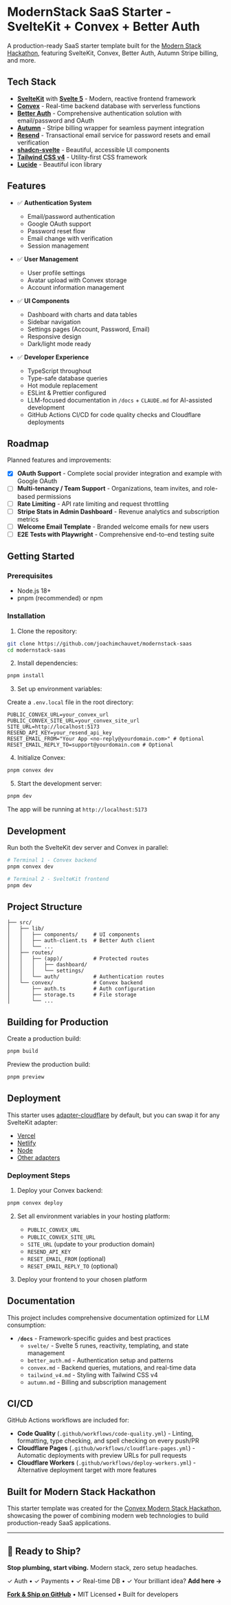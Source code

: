 # ModernStack SaaS Starter - SvelteKit + Convex + Better Auth

A production-ready SaaS starter template built for the [Modern Stack Hackathon](https://www.convex.dev/hackathons/modernstack), featuring SvelteKit, Convex, Better Auth, Autumn Stripe billing, and more.

## Tech Stack

- **[SvelteKit](https://kit.svelte.dev/)** with **[Svelte 5](https://svelte.dev/)** - Modern, reactive frontend framework
- **[Convex](https://convex.dev/)** - Real-time backend database with serverless functions
- **[Better Auth](https://www.better-auth.com/)** - Comprehensive authentication solution with email/password and OAuth
- **[Autumn](https://useautumn.com/)** - Stripe billing wrapper for seamless payment integration
- **[Resend](https://resend.com/)** - Transactional email service for password resets and email verification
- **[shadcn-svelte](https://www.shadcn-svelte.com/)** - Beautiful, accessible UI components
- **[Tailwind CSS v4](https://tailwindcss.com/)** - Utility-first CSS framework
- **[Lucide](https://lucide.dev/)** - Beautiful icon library

## Features

- ✅ **Authentication System**
  - Email/password authentication
  - Google OAuth support
  - Password reset flow
  - Email change with verification
  - Session management

- ✅ **User Management**
  - User profile settings
  - Avatar upload with Convex storage
  - Account information management

- ✅ **UI Components**
  - Dashboard with charts and data tables
  - Sidebar navigation
  - Settings pages (Account, Password, Email)
  - Responsive design
  - Dark/light mode ready

- ✅ **Developer Experience**
  - TypeScript throughout
  - Type-safe database queries
  - Hot module replacement
  - ESLint & Prettier configured
  - LLM-focused documentation in `/docs` + `CLAUDE.md` for AI-assisted development
  - GitHub Actions CI/CD for code quality checks and Cloudflare deployments

## Roadmap

Planned features and improvements:

- [x] **OAuth Support** - Complete social provider integration and example with Google OAuth
- [ ] **Multi-tenancy / Team Support** - Organizations, team invites, and role-based permissions
- [ ] **Rate Limiting** - API rate limiting and request throttling
- [ ] **Stripe Stats in Admin Dashboard** - Revenue analytics and subscription metrics
- [ ] **Welcome Email Template** - Branded welcome emails for new users
- [ ] **E2E Tests with Playwright** - Comprehensive end-to-end testing suite

## Getting Started

### Prerequisites

- Node.js 18+
- pnpm (recommended) or npm

### Installation

1. Clone the repository:

```sh
git clone https://github.com/joachimchauvet/modernstack-saas
cd modernstack-saas
```

2. Install dependencies:

```sh
pnpm install
```

3. Set up environment variables:

Create a `.env.local` file in the root directory:

```env
PUBLIC_CONVEX_URL=your_convex_url
PUBLIC_CONVEX_SITE_URL=your_convex_site_url
SITE_URL=http://localhost:5173
RESEND_API_KEY=your_resend_api_key
RESET_EMAIL_FROM="Your App <no-reply@yourdomain.com>" # Optional
RESET_EMAIL_REPLY_TO=support@yourdomain.com # Optional
```

4. Initialize Convex:

```sh
pnpm convex dev
```

5. Start the development server:

```sh
pnpm dev
```

The app will be running at `http://localhost:5173`

## Development

Run both the SvelteKit dev server and Convex in parallel:

```sh
# Terminal 1 - Convex backend
pnpm convex dev

# Terminal 2 - SvelteKit frontend
pnpm dev
```

## Project Structure

```
├── src/
│   ├── lib/
│   │   ├── components/     # UI components
│   │   ├── auth-client.ts  # Better Auth client
│   │   └── ...
│   ├── routes/
│   │   ├── (app)/          # Protected routes
│   │   │   ├── dashboard/
│   │   │   └── settings/
│   │   └── auth/           # Authentication routes
│   └── convex/             # Convex backend
│       ├── auth.ts         # Auth configuration
│       ├── storage.ts      # File storage
│       └── ...
```

## Building for Production

Create a production build:

```sh
pnpm build
```

Preview the production build:

```sh
pnpm preview
```

## Deployment

This starter uses [adapter-cloudflare](https://kit.svelte.dev/docs/adapter-cloudflare) by default, but you can swap it for any SvelteKit adapter:

- [Vercel](https://kit.svelte.dev/docs/adapter-vercel)
- [Netlify](https://kit.svelte.dev/docs/adapter-netlify)
- [Node](https://kit.svelte.dev/docs/adapter-node)
- [Other adapters](https://kit.svelte.dev/docs/adapters)

### Deployment Steps

1. Deploy your Convex backend:

```sh
pnpm convex deploy
```

2. Set all environment variables in your hosting platform:
   - `PUBLIC_CONVEX_URL`
   - `PUBLIC_CONVEX_SITE_URL`
   - `SITE_URL` (update to your production domain)
   - `RESEND_API_KEY`
   - `RESET_EMAIL_FROM` (optional)
   - `RESET_EMAIL_REPLY_TO` (optional)

3. Deploy your frontend to your chosen platform

## Documentation

This project includes comprehensive documentation optimized for LLM consumption:

- **`/docs`** - Framework-specific guides and best practices
  - `svelte/` - Svelte 5 runes, reactivity, templating, and state management
  - `better_auth.md` - Authentication setup and patterns
  - `convex.md` - Backend queries, mutations, and real-time data
  - `tailwind_v4.md` - Styling with Tailwind CSS v4
  - `autumn.md` - Billing and subscription management

## CI/CD

GitHub Actions workflows are included for:

- **Code Quality** (`.github/workflows/code-quality.yml`) - Linting, formatting, type checking, and spell checking on every push/PR
- **Cloudflare Pages** (`.github/workflows/cloudflare-pages.yml`) - Automatic deployments with preview URLs for pull requests
- **Cloudflare Workers** (`.github/workflows/deploy-workers.yml`) - Alternative deployment target with more features

## Built for Modern Stack Hackathon

This starter template was created for the [Convex Modern Stack Hackathon](https://www.convex.dev/hackathons/modernstack), showcasing the power of combining modern web technologies to build production-ready SaaS applications.

---

## 🚀 Ready to Ship?

**Stop plumbing, start vibing.** Modern stack, zero setup headaches.

✓ Auth • ✓ Payments • ✓ Real-time DB • ✓ Your brilliant idea? **Add here →**

[**Fork & Ship on GitHub**](https://github.com/joachimchauvet/modernstack-saas) • MIT Licensed • Built for developers
